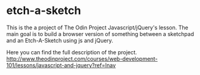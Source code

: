 # etch-a-sketch

This is the a project of The Odin Project Javascript/jQuery's lesson.
The main goal is to build a browser version of something between a sketchpad and an Etch-A-Sketch using js and jQuery.

Here you can find the full description of the project. http://www.theodinproject.com/courses/web-development-101/lessons/javascript-and-jquery?ref=lnav
